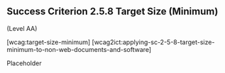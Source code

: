 ## Success Criterion 2.5.8 Target Size (Minimum)

(Level AA)

[wcag:target-size-minimum]
[wcag2ict:applying-sc-2-5-8-target-size-minimum-to-non-web-documents-and-software]

Placeholder
